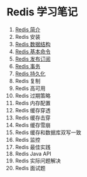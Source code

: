 # Redis 学习笔记

1. [Redis 简介](https://github.com/HomanLiang/study-demo/blob/main/redis-demo/document/chapter1.md)
2. Redis 安装
3. [Redis 数据结构](https://github.com/HomanLiang/study-demo/blob/main/redis-demo/document/chapter3.md)
4. [Redis 基本命令](https://github.com/HomanLiang/study-demo/blob/main/redis-demo/document/chapter4.md)
5. [Redis 发布订阅](https://github.com/HomanLiang/study-demo/blob/main/redis-demo/document/chapter5.md)
6. [Redis 事务](https://github.com/HomanLiang/study-demo/blob/main/redis-demo/document/chapter6.md)
7. [Redis 持久化](https://github.com/HomanLiang/study-demo/blob/main/redis-demo/document/chapter6.md)
8. Redis 复制
9. Redis 高可用
10. Redis 过期策略
11. Redis 内存配置
12. Redis 缓存穿透
13. Redis 缓存击穿
14. Redis 缓存雪崩
15. Redis 缓存和数据库双写一致
16. Redis 监控
17. Redis 最佳实践
18. Redis Java API
19. Redis 实际问题解决
20. Redis 面试题
